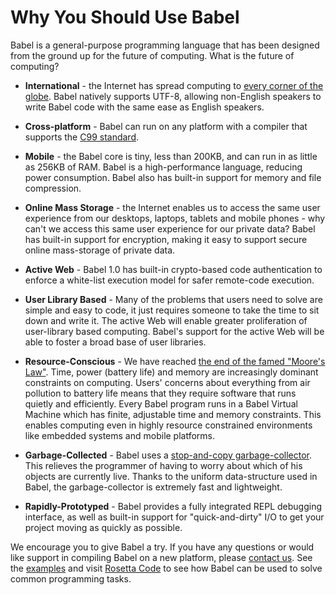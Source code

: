 Why You Should Use Babel
========================

Babel is a general-purpose programming language that has been designed from the ground up for the future of computing. What is the future of computing?

* **International** - the Internet has spread computing to [every corner of the globe](http://upload.wikimedia.org/wikipedia/en/d/df/Internet_users_by_country_world_map.png). Babel natively supports UTF-8, allowing non-English speakers to write Babel code with the same ease as English speakers.  

* **Cross-platform** - Babel can run on any platform with a compiler that supports the [C99 standard](http://en.wikipedia.org/wiki/C99).  

* **Mobile** - the Babel core is tiny, less than 200KB, and can run in as little as 256KB of RAM. Babel is a high-performance language, reducing power consumption. Babel also has built-in support for memory and file compression.  

* **Online Mass Storage** - the Internet enables us to access the same user experience from our desktops, laptops, tablets and mobile phones - why can't we access this same user experience for our private data? Babel has built-in support for encryption, making it easy to support secure online mass-storage of private data.  

* **Active Web** - Babel 1.0 has built-in crypto-based code authentication to enforce a white-list execution model for safer remote-code execution.  

* **User Library Based** - Many of the problems that users need to solve are simple and easy to code, it just requires someone to take the time to sit down and write it. The active Web will enable greater proliferation of user-library based computing. Babel's support for the active Web will be able to foster a broad base of user libraries.  

* **Resource-Conscious** - We have reached [the end of the famed "Moore's Law"](http://www.cnet.com/news/end-of-moores-law-its-not-just-about-physics/). Time, power (battery life) and memory are increasingly dominant constraints on computing. Users' concerns about everything from air pollution to battery life means that they require software that runs quietly and efficiently. Every Babel program runs in a Babel Virtual Machine which has finite, adjustable time and memory constraints. This enables computing even in highly resource constrained environments like embedded systems and mobile platforms.  

* **Garbage-Collected** - Babel uses a [stop-and-copy garbage-collector](http://www.memorymanagement.org/glossary/c.html#copying.garbage.collection). This relieves the programmer of having to worry about which of his objects are currently live. Thanks to the uniform data-structure used in Babel, the garbage-collector is extremely fast and lightweight.  

* **Rapidly-Prototyped** - Babel provides a fully integrated REPL debugging interface, as well as built-in support for "quick-and-dirty" I/O to get your project moving as quickly as possible.  

We encourage you to give Babel a try. If you have any questions or would like support in compiling Babel on a new platform, please [contact us](babel_contact.html). See the [examples](babel_example.html) and visit [Rosetta Code](http://rosettacode.org/wiki/Category:Babel) to see how Babel can be used to solve common programming tasks.

